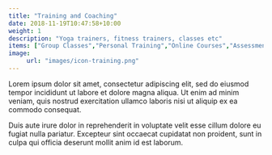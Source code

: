 ```yaml
---
title: "Training and Coaching"
date: 2018-11-19T10:47:58+10:00
weight: 1
description: "Yoga trainers, fitness trainers, classes etc"
items: ["Group Classes","Personal Training","Online Courses","Assessment sessions"]
image:
     url: "images/icon-training.png"
---
```


Lorem ipsum dolor sit amet, consectetur adipiscing elit, sed do eiusmod tempor incididunt ut labore et dolore magna aliqua. Ut enim ad minim veniam, quis nostrud exercitation ullamco laboris nisi ut aliquip ex ea commodo consequat.

Duis aute irure dolor in reprehenderit in voluptate velit esse cillum dolore eu fugiat nulla pariatur. Excepteur sint occaecat cupidatat non proident, sunt in culpa qui officia deserunt mollit anim id est laborum.
